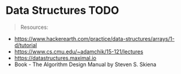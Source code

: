 # Data Structures TODO


> Resources:
- https://www.hackerearth.com/practice/data-structures/arrays/1-d/tutorial
- https://www.cs.cmu.edu/~adamchik/15-121/lectures
- https://datastructures.maximal.io
- Book - The Algorithm Design Manual by Steven S. Skiena
